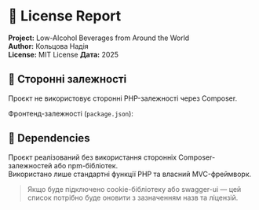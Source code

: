 # 📄 License Report

**Project:** Low-Alcohol Beverages from Around the World  
**Author:** Кольцова Надія  
**License:** MIT License
**Дата:** 2025

## 🔸 Сторонні залежності

Проєкт не використовує сторонні PHP-залежності через Composer.

Фронтенд-залежності (`package.json`):

## 🧩 Dependencies

Проєкт реалізований без використання сторонніх Composer-залежностей або npm-бібліотек.  
Використано лише стандартні функції PHP та власний MVC-фреймворк.

> Якщо буде підключено cookie-бібліотеку або swagger-ui — цей список потрібно буде оновити з зазначенням назв та ліцензій.
